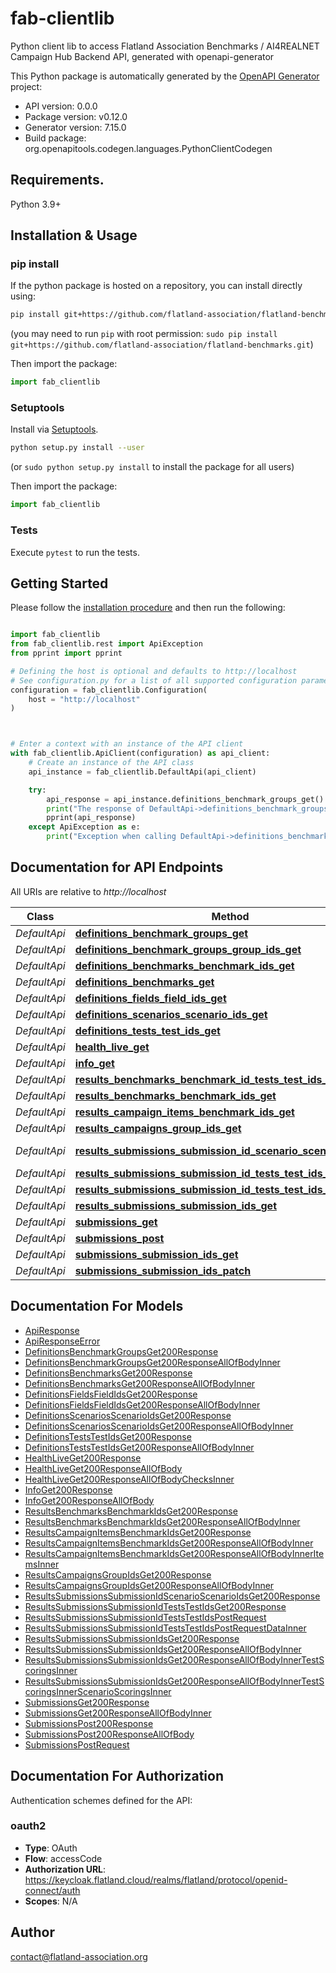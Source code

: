 # fab-clientlib
Python client lib to access Flatland Association Benchmarks / AI4REALNET Campaign Hub Backend API, generated with openapi-generator

This Python package is automatically generated by the [OpenAPI Generator](https://openapi-generator.tech) project:

- API version: 0.0.0
- Package version: v0.12.0
- Generator version: 7.15.0
- Build package: org.openapitools.codegen.languages.PythonClientCodegen

## Requirements.

Python 3.9+

## Installation & Usage
### pip install

If the python package is hosted on a repository, you can install directly using:

```sh
pip install git+https://github.com/flatland-association/flatland-benchmarks.git
```
(you may need to run `pip` with root permission: `sudo pip install git+https://github.com/flatland-association/flatland-benchmarks.git`)

Then import the package:
```python
import fab_clientlib
```

### Setuptools

Install via [Setuptools](http://pypi.python.org/pypi/setuptools).

```sh
python setup.py install --user
```
(or `sudo python setup.py install` to install the package for all users)

Then import the package:
```python
import fab_clientlib
```

### Tests

Execute `pytest` to run the tests.

## Getting Started

Please follow the [installation procedure](#installation--usage) and then run the following:

```python

import fab_clientlib
from fab_clientlib.rest import ApiException
from pprint import pprint

# Defining the host is optional and defaults to http://localhost
# See configuration.py for a list of all supported configuration parameters.
configuration = fab_clientlib.Configuration(
    host = "http://localhost"
)



# Enter a context with an instance of the API client
with fab_clientlib.ApiClient(configuration) as api_client:
    # Create an instance of the API class
    api_instance = fab_clientlib.DefaultApi(api_client)

    try:
        api_response = api_instance.definitions_benchmark_groups_get()
        print("The response of DefaultApi->definitions_benchmark_groups_get:\n")
        pprint(api_response)
    except ApiException as e:
        print("Exception when calling DefaultApi->definitions_benchmark_groups_get: %s\n" % e)

```

## Documentation for API Endpoints

All URIs are relative to *http://localhost*

Class | Method | HTTP request | Description
------------ | ------------- | ------------- | -------------
*DefaultApi* | [**definitions_benchmark_groups_get**](docs/DefaultApi.md#definitions_benchmark_groups_get) | **GET** /definitions/benchmark-groups | 
*DefaultApi* | [**definitions_benchmark_groups_group_ids_get**](docs/DefaultApi.md#definitions_benchmark_groups_group_ids_get) | **GET** /definitions/benchmark-groups/{group_ids} | 
*DefaultApi* | [**definitions_benchmarks_benchmark_ids_get**](docs/DefaultApi.md#definitions_benchmarks_benchmark_ids_get) | **GET** /definitions/benchmarks/{benchmark_ids} | 
*DefaultApi* | [**definitions_benchmarks_get**](docs/DefaultApi.md#definitions_benchmarks_get) | **GET** /definitions/benchmarks/ | 
*DefaultApi* | [**definitions_fields_field_ids_get**](docs/DefaultApi.md#definitions_fields_field_ids_get) | **GET** /definitions/fields/{field_ids} | 
*DefaultApi* | [**definitions_scenarios_scenario_ids_get**](docs/DefaultApi.md#definitions_scenarios_scenario_ids_get) | **GET** /definitions/scenarios/{scenario_ids} | 
*DefaultApi* | [**definitions_tests_test_ids_get**](docs/DefaultApi.md#definitions_tests_test_ids_get) | **GET** /definitions/tests/{test_ids} | 
*DefaultApi* | [**health_live_get**](docs/DefaultApi.md#health_live_get) | **GET** /health/live | 
*DefaultApi* | [**info_get**](docs/DefaultApi.md#info_get) | **GET** /info | 
*DefaultApi* | [**results_benchmarks_benchmark_id_tests_test_ids_get**](docs/DefaultApi.md#results_benchmarks_benchmark_id_tests_test_ids_get) | **GET** /results/benchmarks/{benchmark_id}/tests/{test_ids} | 
*DefaultApi* | [**results_benchmarks_benchmark_ids_get**](docs/DefaultApi.md#results_benchmarks_benchmark_ids_get) | **GET** /results/benchmarks/{benchmark_ids} | 
*DefaultApi* | [**results_campaign_items_benchmark_ids_get**](docs/DefaultApi.md#results_campaign_items_benchmark_ids_get) | **GET** /results/campaign-items/{benchmark_ids} | 
*DefaultApi* | [**results_campaigns_group_ids_get**](docs/DefaultApi.md#results_campaigns_group_ids_get) | **GET** /results/campaigns/{group_ids} | 
*DefaultApi* | [**results_submissions_submission_id_scenario_scenario_ids_get**](docs/DefaultApi.md#results_submissions_submission_id_scenario_scenario_ids_get) | **GET** /results/submissions/{submission_id}/scenario/{scenario_ids} | 
*DefaultApi* | [**results_submissions_submission_id_tests_test_ids_get**](docs/DefaultApi.md#results_submissions_submission_id_tests_test_ids_get) | **GET** /results/submissions/{submission_id}/tests/{test_ids} | 
*DefaultApi* | [**results_submissions_submission_id_tests_test_ids_post**](docs/DefaultApi.md#results_submissions_submission_id_tests_test_ids_post) | **POST** /results/submissions/{submission_id}/tests/{test_ids} | 
*DefaultApi* | [**results_submissions_submission_ids_get**](docs/DefaultApi.md#results_submissions_submission_ids_get) | **GET** /results/submissions/{submission_ids} | 
*DefaultApi* | [**submissions_get**](docs/DefaultApi.md#submissions_get) | **GET** /submissions | 
*DefaultApi* | [**submissions_post**](docs/DefaultApi.md#submissions_post) | **POST** /submissions | 
*DefaultApi* | [**submissions_submission_ids_get**](docs/DefaultApi.md#submissions_submission_ids_get) | **GET** /submissions/{submission_ids} | 
*DefaultApi* | [**submissions_submission_ids_patch**](docs/DefaultApi.md#submissions_submission_ids_patch) | **PATCH** /submissions/{submission_ids} | 


## Documentation For Models

 - [ApiResponse](docs/ApiResponse.md)
 - [ApiResponseError](docs/ApiResponseError.md)
 - [DefinitionsBenchmarkGroupsGet200Response](docs/DefinitionsBenchmarkGroupsGet200Response.md)
 - [DefinitionsBenchmarkGroupsGet200ResponseAllOfBodyInner](docs/DefinitionsBenchmarkGroupsGet200ResponseAllOfBodyInner.md)
 - [DefinitionsBenchmarksGet200Response](docs/DefinitionsBenchmarksGet200Response.md)
 - [DefinitionsBenchmarksGet200ResponseAllOfBodyInner](docs/DefinitionsBenchmarksGet200ResponseAllOfBodyInner.md)
 - [DefinitionsFieldsFieldIdsGet200Response](docs/DefinitionsFieldsFieldIdsGet200Response.md)
 - [DefinitionsFieldsFieldIdsGet200ResponseAllOfBodyInner](docs/DefinitionsFieldsFieldIdsGet200ResponseAllOfBodyInner.md)
 - [DefinitionsScenariosScenarioIdsGet200Response](docs/DefinitionsScenariosScenarioIdsGet200Response.md)
 - [DefinitionsScenariosScenarioIdsGet200ResponseAllOfBodyInner](docs/DefinitionsScenariosScenarioIdsGet200ResponseAllOfBodyInner.md)
 - [DefinitionsTestsTestIdsGet200Response](docs/DefinitionsTestsTestIdsGet200Response.md)
 - [DefinitionsTestsTestIdsGet200ResponseAllOfBodyInner](docs/DefinitionsTestsTestIdsGet200ResponseAllOfBodyInner.md)
 - [HealthLiveGet200Response](docs/HealthLiveGet200Response.md)
 - [HealthLiveGet200ResponseAllOfBody](docs/HealthLiveGet200ResponseAllOfBody.md)
 - [HealthLiveGet200ResponseAllOfBodyChecksInner](docs/HealthLiveGet200ResponseAllOfBodyChecksInner.md)
 - [InfoGet200Response](docs/InfoGet200Response.md)
 - [InfoGet200ResponseAllOfBody](docs/InfoGet200ResponseAllOfBody.md)
 - [ResultsBenchmarksBenchmarkIdsGet200Response](docs/ResultsBenchmarksBenchmarkIdsGet200Response.md)
 - [ResultsBenchmarksBenchmarkIdsGet200ResponseAllOfBodyInner](docs/ResultsBenchmarksBenchmarkIdsGet200ResponseAllOfBodyInner.md)
 - [ResultsCampaignItemsBenchmarkIdsGet200Response](docs/ResultsCampaignItemsBenchmarkIdsGet200Response.md)
 - [ResultsCampaignItemsBenchmarkIdsGet200ResponseAllOfBodyInner](docs/ResultsCampaignItemsBenchmarkIdsGet200ResponseAllOfBodyInner.md)
 - [ResultsCampaignItemsBenchmarkIdsGet200ResponseAllOfBodyInnerItemsInner](docs/ResultsCampaignItemsBenchmarkIdsGet200ResponseAllOfBodyInnerItemsInner.md)
 - [ResultsCampaignsGroupIdsGet200Response](docs/ResultsCampaignsGroupIdsGet200Response.md)
 - [ResultsCampaignsGroupIdsGet200ResponseAllOfBodyInner](docs/ResultsCampaignsGroupIdsGet200ResponseAllOfBodyInner.md)
 - [ResultsSubmissionsSubmissionIdScenarioScenarioIdsGet200Response](docs/ResultsSubmissionsSubmissionIdScenarioScenarioIdsGet200Response.md)
 - [ResultsSubmissionsSubmissionIdTestsTestIdsGet200Response](docs/ResultsSubmissionsSubmissionIdTestsTestIdsGet200Response.md)
 - [ResultsSubmissionsSubmissionIdTestsTestIdsPostRequest](docs/ResultsSubmissionsSubmissionIdTestsTestIdsPostRequest.md)
 - [ResultsSubmissionsSubmissionIdTestsTestIdsPostRequestDataInner](docs/ResultsSubmissionsSubmissionIdTestsTestIdsPostRequestDataInner.md)
 - [ResultsSubmissionsSubmissionIdsGet200Response](docs/ResultsSubmissionsSubmissionIdsGet200Response.md)
 - [ResultsSubmissionsSubmissionIdsGet200ResponseAllOfBodyInner](docs/ResultsSubmissionsSubmissionIdsGet200ResponseAllOfBodyInner.md)
 - [ResultsSubmissionsSubmissionIdsGet200ResponseAllOfBodyInnerTestScoringsInner](docs/ResultsSubmissionsSubmissionIdsGet200ResponseAllOfBodyInnerTestScoringsInner.md)
 - [ResultsSubmissionsSubmissionIdsGet200ResponseAllOfBodyInnerTestScoringsInnerScenarioScoringsInner](docs/ResultsSubmissionsSubmissionIdsGet200ResponseAllOfBodyInnerTestScoringsInnerScenarioScoringsInner.md)
 - [SubmissionsGet200Response](docs/SubmissionsGet200Response.md)
 - [SubmissionsGet200ResponseAllOfBodyInner](docs/SubmissionsGet200ResponseAllOfBodyInner.md)
 - [SubmissionsPost200Response](docs/SubmissionsPost200Response.md)
 - [SubmissionsPost200ResponseAllOfBody](docs/SubmissionsPost200ResponseAllOfBody.md)
 - [SubmissionsPostRequest](docs/SubmissionsPostRequest.md)


<a id="documentation-for-authorization"></a>
## Documentation For Authorization


Authentication schemes defined for the API:
<a id="oauth2"></a>
### oauth2

- **Type**: OAuth
- **Flow**: accessCode
- **Authorization URL**: https://keycloak.flatland.cloud/realms/flatland/protocol/openid-connect/auth
- **Scopes**: N/A


## Author

contact@flatland-association.org


